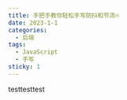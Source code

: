 ```yaml
---
title: 手把手教你轻松手写防抖和节流🔥
date: 2023-1-1
categories:
  - 后端
tags:
  - JavaScript
  - 手写
sticky: 1
---
```


testtesttest
